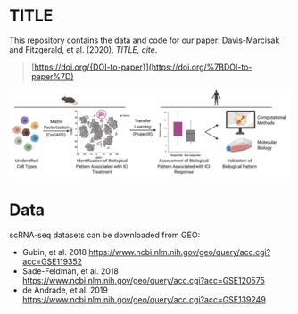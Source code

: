 TITLE
================
This repository contains the data and code for our paper:
Davis-Marcisak and Fitzgerald, et al. (2020). *TITLE, cite*.
> [https://doi.org/{DOI-to-paper}](https://doi.org/%7BDOI-to-paper%7D)

![Analysis overview](https://github.com/edavis71/projectR_ICI/blob/master/overview.png)

# Data 
scRNA-seq datasets can be downloaded from GEO:
- Gubin, et al. 2018 https://www.ncbi.nlm.nih.gov/geo/query/acc.cgi?acc=GSE119352
- Sade-Feldman, et al. 2018 https://www.ncbi.nlm.nih.gov/geo/query/acc.cgi?acc=GSE120575
- de Andrade, et al. 2019 https://www.ncbi.nlm.nih.gov/geo/query/acc.cgi?acc=GSE139249
